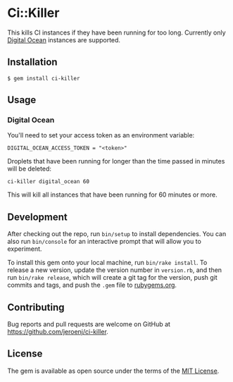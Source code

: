 # Ci::Killer

This kills CI instances if they have been running for too long. Currently only [Digital Ocean](https://www.digitalocean.com) instances are supported.

## Installation

```
$ gem install ci-killer
```

## Usage

### Digital Ocean

You'll need to set your access token as an environment variable:

```
DIGITAL_OCEAN_ACCESS_TOKEN = "<token>"
```

Droplets that have been running for longer than the time passed in minutes will be deleted:

```
ci-killer digital_ocean 60
```

This will kill all instances that have been running for 60 minutes or more.

## Development

After checking out the repo, run `bin/setup` to install dependencies. You can also run `bin/console` for an interactive prompt that will allow you to experiment.

To install this gem onto your local machine, run `bin/rake install`. To release a new version, update the version number in `version.rb`, and then run `bin/rake release`, which will create a git tag for the version, push git commits and tags, and push the `.gem` file to [rubygems.org](https://rubygems.org).

## Contributing

Bug reports and pull requests are welcome on GitHub at https://github.com/jeroenj/ci-killer.

## License

The gem is available as open source under the terms of the [MIT License](http://opensource.org/licenses/MIT).
